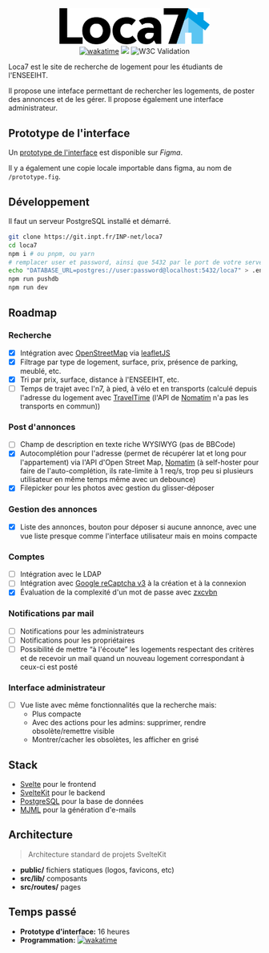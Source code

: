 <div align="center">
  <img width="300" src="public/loca7-wordmark.svg">
  <br>
  <a href="https://wakatime.com/@ewen_lbh/projects/adljqhspbi"><img src="https://wakatime.com/badge/user/0054cecb-dd63-44eb-9e94-ed53ccb8506a/project/92917f76-b95c-4e47-bc96-986e5e983a37.svg" alt="wakatime"></a>
  <a href="https://loca7.vercel.app"><img src="https://vercelbadge.vercel.app/api/ewen-lbh/loca7"></a>
<img alt="W3C Validation" src="https://img.shields.io/w3c-validation/html?targetUrl=https%3A%2F%2Floca7.vercel.app&label=w3c%20validation">
</div>

Loca7 est le site de recherche de logement pour les étudiants de l'ENSEEIHT.

Il propose une inteface permettant de rechercher les logements, de poster des annonces et de les gérer. Il propose également une interface administrateur.

## Prototype de l'interface

Un [prototype de l'interface](https://www.figma.com/file/Y6xMoifKInWIAGuGGdZp49/loca7?node-id=0%3A1&t=UtmI53RLcQkMtKkV-1) est disponible sur _Figma_.

Il y a également une copie locale importable dans figma, au nom de `/prototype.fig`.

## Développement

Il faut un serveur PostgreSQL installé et démarré.

```bash
git clone https://git.inpt.fr/INP-net/loca7
cd loca7
npm i # ou pnpm, ou yarn
# remplacer user et password, ainsi que 5432 par le port de votre serveur postgresql
echo "DATABASE_URL=postgres://user:password@localhost:5432/loca7" > .env
npm run pushdb
npm run dev
```

## Roadmap

### Recherche

- [x] Intégration avec [OpenStreetMap](https://www.openstreetmap.org) via [leafletJS](https://leafletjs.com)
- [x] Filtrage par type de logement, surface, prix, présence de parking, meublé, etc.
- [x] Tri par prix, surface, distance à l'ENSEEIHT, etc.
- [ ] Temps de trajet avec l'n7, à pied, à vélo et en transports (calculé depuis l'adresse du logement avec [TravelTime](https://docs.traveltime.com/api/) (l'API de [Nomatim]() n'a pas les transports en commun))

### Post d'annonces

- [ ] Champ de description en texte riche WYSIWYG (pas de BBCode)
- [x] Autocomplétion pour l'adresse (permet de récupérer lat et long pour l'appartement) via l'API d'Open Street Map, [Nomatim](https://nominatim.org/release-docs/develop/)
      (à self-hoster pour faire de l'auto-complétion, ils rate-limite à 1 req/s, trop peu si plusieurs utilisateur en même temps même avec un debounce)
- [x] Filepicker pour les photos avec gestion du glisser-déposer

### Gestion des annonces

- [x] Liste des annonces, bouton pour déposer si aucune annonce, avec une vue liste presque comme l'interface utilisateur mais en moins compacte

### Comptes

- [ ] Intégration avec le LDAP
- [ ] Intégration avec [Google reCaptcha v3](https://developers.google.com/recaptcha/docs/v3) à la création et à la connexion
- [x] Évaluation de la complexité d'un mot de passe avec [zxcvbn](https://github.com/dropbox/zxcvbn)

### Notifications par mail

- [ ] Notifications pour les administrateurs
- [ ] Notifications pour les propriétaires
- [ ] Possibilité de mettre “à l'écoute” les logements respectant des critères et de recevoir un mail quand un nouveau logement correspondant à ceux-ci est posté

### Interface administrateur

- [ ] Vue liste avec même fonctionnalités que la recherche mais:
  - Plus compacte
  - Avec des actions pour les admins: supprimer, rendre obsolète/remettre visible
  - Montrer/cacher les obsolètes, les afficher en grisé

## Stack

- [Svelte](https://svelte.dev) pour le frontend
- [SvelteKit](https://kit.svelte.dev) pour le backend
- [PostgreSQL](https://postgresql.org) pour la base de données
- [MJML](https://mjml.io) pour la génération d'e-mails

## Architecture

> Architecture standard de projets SvelteKit

- **public/** fichiers statiques (logos, favicons, etc)
- **src/lib/** composants
- **src/routes/** pages

## Temps passé

- **Prototype d'interface:** 16 heures
- **Programmation:** [![wakatime](https://wakatime.com/badge/user/0054cecb-dd63-44eb-9e94-ed53ccb8506a/project/92917f76-b95c-4e47-bc96-986e5e983a37.svg)](https://wakatime.com/@ewen_lbh/projects/adljqhspbi)
